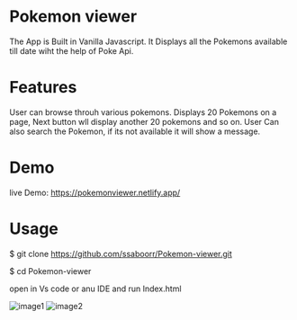  #  Pokemon viewer
 

 The App is Built  in Vanilla Javascript. It Displays all the Pokemons available till date wiht the help of Poke Api.

# Features

 User can browse throuh various pokemons. 
 Displays 20 Pokemons on a page, Next button wll display another 20 pokemons and so on.
 User Can also search the Pokemon, if its not available it will show a message.
 
 # Demo
 
 live Demo: 
 https://pokemonviewer.netlify.app/
 
 # Usage
 
 $ git clone https://github.com/ssaboorr/Pokemon-viewer.git
 
 $ cd Pokemon-viewer
 
 open in Vs code or anu IDE and run Index.html

![image1](https://user-images.githubusercontent.com/48275468/147498325-3fc9921e-2491-4834-9a4e-e64fbaa9745a.png)
![image2](https://user-images.githubusercontent.com/48275468/147498329-2e9e1c87-6563-48b8-a298-74d0036bfcaf.png)



